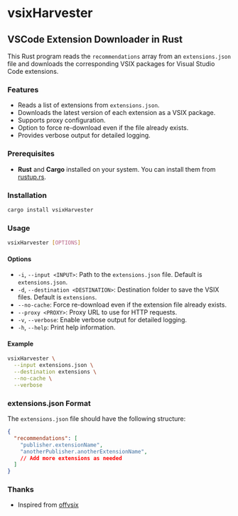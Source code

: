 # vsixHarvester

## VSCode Extension Downloader in Rust

This Rust program reads the `recommendations` array from an `extensions.json` file and downloads the corresponding VSIX packages for Visual Studio Code extensions.

### Features

- Reads a list of extensions from `extensions.json`.
- Downloads the latest version of each extension as a VSIX package.
- Supports proxy configuration.
- Option to force re-download even if the file already exists.
- Provides verbose output for detailed logging.

### Prerequisites

- **Rust** and **Cargo** installed on your system. You can install them from [rustup.rs](https://rustup.rs/).

### Installation

```sh
cargo install vsixHarvester
```

### Usage

```sh
vsixHarvester [OPTIONS]
```

#### Options

- `-i`, `--input <INPUT>`: Path to the `extensions.json` file. Default is `extensions.json`.
- `-d`, `--destination <DESTINATION>`: Destination folder to save the VSIX files. Default is `extensions`.
- `--no-cache`: Force re-download even if the extension file already exists.
- `--proxy <PROXY>`: Proxy URL to use for HTTP requests.
- `-v`, `--verbose`: Enable verbose output for detailed logging.
- `-h`, `--help`: Print help information.

#### Example

```sh
vsixHarvester \
  --input extensions.json \
  --destination extensions \
  --no-cache \
  --verbose
```

### extensions.json Format

The `extensions.json` file should have the following structure:

```json
{
  "recommendations": [
    "publisher.extensionName",
    "anotherPublisher.anotherExtensionName",
    // Add more extensions as needed
  ]
}
```

### Thanks

- Inspired from [offvsix](https://github.com/exaluc/offvsix)

